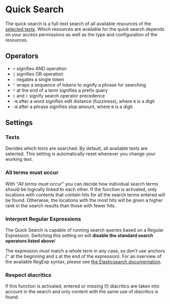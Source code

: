 # Quick Search

The quick search is a full-text search of all available resources of the [selected texts](#texts). Which resources are available for the quick search depends on your access permissions as well as the type and configuration of the resources.

## Operators

- `+` signifies AND operation
- `|` signifies OR operation
- `-` negates a single token
- `"` wraps a sequence of tokens to signify a phrase for searching
- `*` at the end of a term signifies a prefix query
- `(` and `)` signify search operator precedence
- `~N` after a word signifies edit distance (fuzziness), where `N` is a digit
- `~N` after a phrase signifies slop amount, where `N` is a digit


## Settings

### Texts
Decides which texts are searched. By default, all available texts are selected. This setting is automatically reset whenever you change your working text.

### All terms must occur
With “_All terms must occur_” you can decide how individual search terms should be logically linked to each other. If the function is activated, only locations with contents that contain hits for all the search terms entered will be found. Otherwise, the locations with the most hits will be given a higher rank in the search results than those with fewer hits.

### Interpret Regular Expressions
The Quick Search is capable of running search queries based on a Regular Expression. Switching this setting _on_ will **disable the standard search operators listed above**!

The expression _must_ match a whole term in any case, so don't use anchors (`^` at the beginning and `$` at the end of the expression). For an overview of the available RegExp syntax, please see [the Elasticsearch documentation](https://www.elastic.co/guide/en/elasticsearch/reference/current/regexp-syntax.html).

### Respect diacritics
If this function is activated, entered or missing (!) diacritics are taken into account in the search and only content with the same use of diacritics is found.
